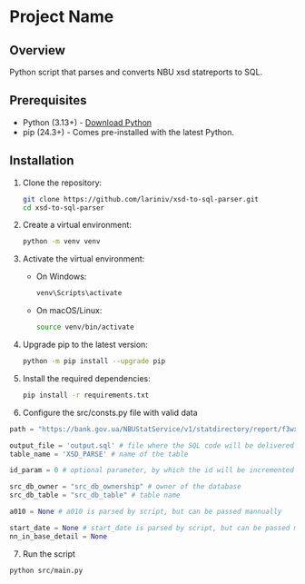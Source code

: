 # Project Name

## Overview

Python script that parses and converts NBU xsd statreports to SQL.

## Prerequisites

- Python (3.13+) - [Download Python](https://www.python.org/downloads/)
- pip (24.3+) - Comes pre-installed with the latest Python.

## Installation

1. Clone the repository:

   ```bash
   git clone https://github.com/lariniv/xsd-to-sql-parser.git
   cd xsd-to-sql-parser
   ```

2. Create a virtual environment:

   ```bash
   python -m venv venv
   ```

3. Activate the virtual environment:

   - On Windows:
     ```bash
     venv\Scripts\activate
     ```
   - On macOS/Linux:
     ```bash
     source venv/bin/activate
     ```

4. Upgrade pip to the latest version:

   ```bash
   python -m pip install --upgrade pip
   ```

5. Install the required dependencies:
   ```bash
   pip install -r requirements.txt
   ```
   
6. Configure the src/consts.py file with valid data
```python
path = "https://bank.gov.ua/NBUStatService/v1/statdirectory/report/f3wx.xsd?reportdate=20250101" # path to the XSD document

output_file = 'output.sql' # file where the SQL code will be delivered
table_name = 'XSD_PARSE' # name of the table

id_param = 0 # optional parameter, by which the id will be incremented

src_db_owner = "src_db_ownership" # owner of the database
src_db_table = "src_db_table" # table name

a010 = None # a010 is parsed by script, but can be passed mannually

start_date = None # start_date is parsed by script, but can be passed mannually
nn_in_base_detail = None 

```

7. Run the script
```bash
python src/main.py
```
